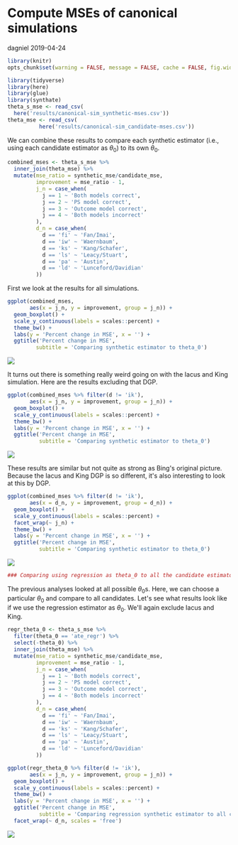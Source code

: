 Compute MSEs of canonical simulations
================
dagniel
2019-04-24

``` r
library(knitr)
opts_chunk$set(warning = FALSE, message = FALSE, cache = FALSE, fig.width = 7, fig.height = 7)
```

``` r
library(tidyverse)
library(here)
library(glue)
library(synthate)
theta_s_mse <- read_csv(
  here('results/canonical-sim_synthetic-mses.csv'))
theta_mse <- read_csv(
          here('results/canonical-sim_candidate-mses.csv'))
```

We can combine these results to compare each synthetic estimator (i.e., using each candidate estimator as *θ*<sub>0</sub>) to its own *θ*<sub>0</sub>.

``` r
combined_mses <- theta_s_mse %>%
  inner_join(theta_mse) %>%
  mutate(mse_ratio = synthetic_mse/candidate_mse,
         improvement = mse_ratio - 1,
         j_n = case_when(
           j == 1 ~ 'Both models correct',
           j == 2 ~ 'PS model correct',
           j == 3 ~ 'Outcome model correct',
           j == 4 ~ 'Both models incorrect'
         ),
         d_n = case_when(
           d == 'fi' ~ 'Fan/Imai',
           d == 'iw' ~ 'Waernbaum',
           d == 'ks' ~ 'Kang/Schafer',
           d == 'ls' ~ 'Leacy/Stuart',
           d == 'pa' ~ 'Austin',
           d == 'ld' ~ 'Lunceford/Davidian'
         ))
```

First we look at the results for all simulations.

``` r
ggplot(combined_mses,
       aes(x = j_n, y = improvement, group = j_n)) +
  geom_boxplot() +
  scale_y_continuous(labels = scales::percent) +
  theme_bw() +
  labs(y = 'Percent change in MSE', x = '') +
  ggtitle('Percent change in MSE',
         subtitle = 'Comparing synthetic estimator to theta_0')
```

![](26_plotting-synthetic-improvement_files/figure-markdown_github/unnamed-chunk-4-1.png)

It turns out there is something really weird going on with the Iacus and King simulation. Here are the results excluding that DGP.

``` r
ggplot(combined_mses %>% filter(d != 'ik'),
       aes(x = j_n, y = improvement, group = j_n)) +
  geom_boxplot() +
  scale_y_continuous(labels = scales::percent) +
  theme_bw() +
  labs(y = 'Percent change in MSE', x = '') +
  ggtitle('Percent change in MSE',
          subtitle = 'Comparing synthetic estimator to theta_0')
```

![](26_plotting-synthetic-improvement_files/figure-markdown_github/unnamed-chunk-5-1.png)

These results are similar but not quite as strong as Bing's original picture. Because the Iacus and King DGP is so different, it's also interesting to look at this by DGP.

``` r
ggplot(combined_mses %>% filter(d != 'ik'),
       aes(x = d_n, y = improvement, group = d_n)) +
  geom_boxplot() +
  scale_y_continuous(labels = scales::percent) +
  facet_wrap(~ j_n) +
  theme_bw() +
  labs(y = 'Percent change in MSE', x = '') +
  ggtitle('Percent change in MSE',
          subtitle = 'Comparing synthetic estimator to theta_0')
```

![](26_plotting-synthetic-improvement_files/figure-markdown_github/unnamed-chunk-6-1.png)

``` r
### Comparing using regression as theta_0 to all the candidate estimators
```

The previous analyses looked at all possible *θ*<sub>0</sub>s. Here, we can choose a particular *θ*<sub>0</sub> and compare to all candidates. Let's see what results look like if we use the regression estimator as *θ*<sub>0</sub>. We'll again exclude Iacus and King.

``` r
regr_theta_0 <- theta_s_mse %>%
  filter(theta_0 == 'ate_regr') %>%
  select(-theta_0) %>%
  inner_join(theta_mse) %>%
  mutate(mse_ratio = synthetic_mse/candidate_mse,
         improvement = mse_ratio - 1,
         j_n = case_when(
           j == 1 ~ 'Both models correct',
           j == 2 ~ 'PS model correct',
           j == 3 ~ 'Outcome model correct',
           j == 4 ~ 'Both models incorrect'
         ),
         d_n = case_when(
           d == 'fi' ~ 'Fan/Imai',
           d == 'iw' ~ 'Waernbaum',
           d == 'ks' ~ 'Kang/Schafer',
           d == 'ls' ~ 'Leacy/Stuart',
           d == 'pa' ~ 'Austin',
           d == 'ld' ~ 'Lunceford/Davidian'
         ))

ggplot(regr_theta_0 %>% filter(d != 'ik'),
       aes(x = j_n, y = improvement, group = j_n)) +
  geom_boxplot() +
  scale_y_continuous(labels = scales::percent) +
  theme_bw() +
  labs(y = 'Percent change in MSE', x = '') +
  ggtitle('Percent change in MSE',
          subtitle = 'Comparing regression synthetic estimator to all candidates') +
  facet_wrap(~ d_n, scales = 'free')
```

![](26_plotting-synthetic-improvement_files/figure-markdown_github/unnamed-chunk-7-1.png)
